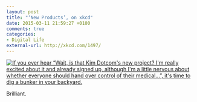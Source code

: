 ```yaml
---
layout: post
title: "‘New Products’, on xkcd"
date: 2015-03-11 21:59:27 +0100
comments: true
categories: 
- Digital Life
external-url: http://xkcd.com/1497/
---
```


<a href="http://xkcd.com/1497/"><img src="http://imgs.xkcd.com/comics/new_products.png" title="If you ever hear “Wait, is that Kim Dotcom's new project? I'm really excited about it and already signed up, although I'm a little nervous about whether everyone should hand over control of their medical...”, it's time to dig a bunker in your backyard."></a>

Brilliant.
